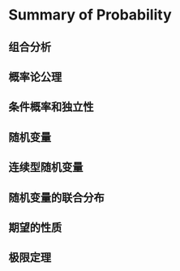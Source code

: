 # Summary of Probability



## 组合分析

## 概率论公理

## 条件概率和独立性

## 随机变量

## 连续型随机变量

## 随机变量的联合分布

## 期望的性质

## 极限定理